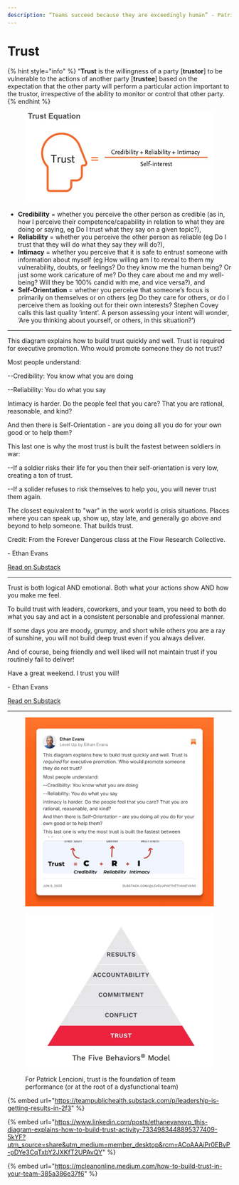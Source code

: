 ```yaml
---
description: “Teams succeed because they are exceedingly human” - Patrick Lencioni
---
```


# Trust

{% hint style="info" %}
“**Trust** is the willingness of a party \[**trustor**] to be vulnerable to the actions of another party \[**trustee**] based on the expectation that the other party will perform a particular action important to the trustor, irrespective of the ability to monitor or control that other party.
{% endhint %}

<figure><img src="../../.gitbook/assets/image (4).png" alt=""><figcaption></figcaption></figure>

* **Credibility** = whether you perceive the other person as credible (as in, how I perceive their competence/capability in relation to what they are doing or saying, eg Do I trust what they say on a given topic?), &#x20;
* **Reliability** = whether you perceive the other person as reliable (eg Do I trust that they will do what they say they will do?),
* **Intimacy** = whether you perceive that it is safe to entrust someone with information about myself (eg How willing am I to reveal to them my vulnerability, doubts, or feelings? Do they know me the human being? Or just some work caricature of me? Do they care about me and my well-being? Will they be 100% candid with me, and vice versa?), and
* **Self-Orientation** = whether you perceive that someone’s focus is primarily on themselves or on others (eg Do they care for others, or do I perceive them as looking out for their own interests? Stephen Covey calls this last quality ‘intent’. A person assessing your intent will wonder, ‘Are you thinking about yourself, or others, in this situation?’)

***

This diagram explains how to build trust quickly and well. Trust is required for executive promotion. Who would promote someone they do not trust?

Most people understand:

\--Credibility: You know what you are doing

\--Reliability: You do what you say

Intimacy is harder. Do the people feel that you care? That you are rational, reasonable, and kind?

And then there is Self-Orientation - are you doing all you do for your own good or to help them?

This last one is why the most trust is built the fastest between soldiers in war:

\--If a soldier risks their life for you then their self-orientation is very low, creating a ton of trust.

\--If a solider refuses to risk themselves to help you, you will never trust them again.

The closest equivalent to "war" in the work world is crisis situations. Places where you can speak up, show up, stay late, and generally go above and beyond to help someone. That builds trust.

Credit: From the Forever Dangerous class at the Flow Research Collective.

\- Ethan Evans

[Read on Substack](https://substack.com/@levelupwithethanevans/note/c-124337961)

***

Trust is both logical AND emotional. Both what your actions show AND how you make me feel.

To build trust with leaders, coworkers, and your team, you need to both do what you say and act in a consistent personable and professional manner.

If some days you are moody, grumpy, and short while others you are a ray of sunshine, you will not build deep trust even if you always deliver.

And of course, being friendly and well liked will not maintain trust if you routinely fail to deliver!

Have a great weekend. I trust you will!

\- Ethan Evans

[Read on Substack](https://substack.com/@levelupwithethanevans/note/c-123694722)

***

<figure><img src="../../.gitbook/assets/image (2).png" alt=""><figcaption></figcaption></figure>

<figure><img src="../../.gitbook/assets/image (3).png" alt=""><figcaption><p>For Patrick Lencioni, trust is the foundation of team performance (or at the root of a dysfunctional team)</p></figcaption></figure>

{% embed url="https://teampublichealth.substack.com/p/leadership-is-getting-results-in-2f3" %}

{% embed url="https://www.linkedin.com/posts/ethanevansvp_this-diagram-explains-how-to-build-trust-activity-7334983448895377409-5kYF?utm_source=share&utm_medium=member_desktop&rcm=ACoAAAiPr0EBvP-pDYe3CqTxbY2JXKfT2UPAvQY" %}

{% embed url="https://mcleanonline.medium.com/how-to-build-trust-in-your-team-385a386e37f6" %}

